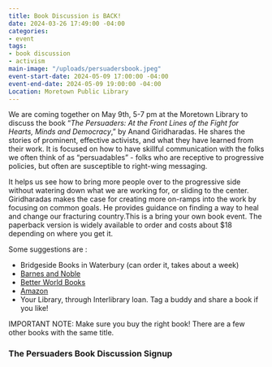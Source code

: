```yaml
---
title: Book Discussion is BACK!
date: 2024-03-26 17:49:00 -04:00
categories:
- event
tags:
- book discussion
- activism
main-image: "/uploads/persuadersbook.jpeg"
event-start-date: 2024-05-09 17:00:00 -04:00
event-end-date: 2024-05-09 19:00:00 -04:00
Location: Moretown Public Library
---
```


We are coming together on May 9th, 5-7 pm at the Moretown Library to discuss the book “*The Persuaders: At the Front Lines of the Fight for Hearts, Minds and Democracy*,” by Anand Giridharadas.  He shares the stories of prominent, effective activists, and what they have learned from their work. It is focused on how to have skillful communication with the folks we often think of as “persuadables” - folks who are receptive to progressive policies, but often are susceptible to right-wing messaging.

It helps us see how to bring more people over to the progressive side without watering down what we are working for, or sliding to the center.   Giridharadas makes the case for creating more on-ramps into the work by focusing on common goals. He provides guidance on finding a way to heal and change our fracturing country.This is a bring your own book event.  The paperback version is widely available to order and costs about $18 depending on where you get it.

Some suggestions are :
* Bridgeside Books in Waterbury (can order it, takes about a week)
* [Barnes and Noble](https://www.barnesandnoble.com/)
* [Better World Books](https://www.betterworldbooks.com/)
* [Amazon](https://www.amazon.com/)
* Your Library, through Interlibrary loan. Tag a buddy and share a book if you like!

IMPORTANT NOTE: Make sure you buy the right book!
There are a few other books with the same title.

### The Persuaders Book Discussion Signup
